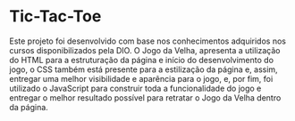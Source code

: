 # Tic-Tac-Toe
Este projeto foi desenvolvido com base nos conhecimentos adquiridos nos cursos disponibilizados pela DIO. O Jogo da Velha, apresenta a utilização do HTML para a estruturação da página e início do desenvolvimento do jogo, o CSS também está presente para a estilização da página e, assim, entregar uma melhor visibilidade e aparência para o jogo, e, por fim, foi utilizado o JavaScript para construir toda a funcionalidade do jogo e entregar o melhor resultado possível para retratar o Jogo da Velha dentro da página.
